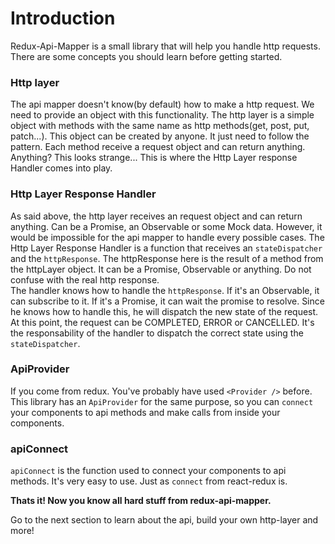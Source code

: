 # Introduction

Redux-Api-Mapper is a small library that will help you handle http requests. There are some concepts you should learn before getting started.

### Http layer

The api mapper doesn't know(by default) how to make a http request. We need to provide an object with this functionality. The http layer is a simple object with methods with the same name as http methods(get, post, put, patch...). This object can be created by anyone. It just need to follow the pattern. Each method receive a request object and can return anything. Anything? This looks strange... This is where the Http Layer response Handler comes into play.

### Http Layer Response Handler

As said above, the http layer receives an request object and can return anything. Can be a Promise, an Observable or some Mock data. However, it would be impossible for the api mapper to handle every possible cases. The Http Layer Response Handler is a function that receives an ``stateDispatcher`` and the ``httpResponse``. The httpResponse here is the result of a method from the httpLayer object. It can be a Promise, Observable or anything. Do not confuse with the real http response.<br />
The handler knows how to handle the ``httpResponse``. If it's an Observable, it can subscribe to it. If it's a Promise, it can wait the promise to resolve. Since he knows how to handle this, he will dispatch the new state of the request. At this point, the request can be COMPLETED, ERROR or CANCELLED. It's the responsability of the handler to dispatch the correct state using the ``stateDispatcher``.

### ApiProvider

If you come from redux. You've probably have used ``<Provider />`` before. This library has an ``ApiProvider`` for the same purpose, so you can ``connect`` your components to api methods and make calls from inside your components.

### apiConnect

``apiConnect`` is the function used to connect your components to api methods. It's very easy to use. Just as ``connect`` from react-redux is.

<b>Thats it! Now you know all hard stuff from redux-api-mapper.</b>

Go to the next section to learn about the api, build your own http-layer and more!
